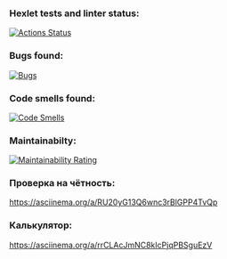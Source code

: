 ### Hexlet tests and linter status:
[![Actions Status](https://github.com/yng-trouble/python-project-49/actions/workflows/hexlet-check.yml/badge.svg)](https://github.com/yng-trouble/python-project-49/actions)
### Bugs found:
[![Bugs](https://sonarcloud.io/api/project_badges/measure?project=yng-trouble_python-project-49&metric=bugs)](https://sonarcloud.io/summary/new_code?id=yng-trouble_python-project-49)
### Code smells found:
[![Code Smells](https://sonarcloud.io/api/project_badges/measure?project=yng-trouble_python-project-49&metric=code_smells)](https://sonarcloud.io/summary/new_code?id=yng-trouble_python-project-49)
### Maintainabilty:
[![Maintainability Rating](https://sonarcloud.io/api/project_badges/measure?project=yng-trouble_python-project-49&metric=sqale_rating)](https://sonarcloud.io/summary/new_code?id=yng-trouble_python-project-49)
### Проверка на чётность:
https://asciinema.org/a/RU20yG13Q6wnc3rBlGPP4TvQp
### Калькулятор:
https://asciinema.org/a/rrCLAcJmNC8kIcPjqPBSguEzV